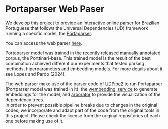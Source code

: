 # Portaparser Web Paser
We develop this project to provide an interactive online parser for Brazilian Portuguese that follows the Universal Dependencies (UD) framework running a specific model, the <a href='https://github.com/LuceleneL/Portparser'>Portaparser</a>.

You can access the web parser <a href='http://200.144.192.75:8082/'>here<a>.

Portaparser model was trained in the recently released manually annotated corpus, the Porttinari-base. This trained model is the result of the best combination achieved different our experiments that tested parsing methods, hiperparameters and embedding models. For more details about it see <a>Lopes and Pardo (2024)<a>.

The web parser make use of the parser code of <a href='https://github.com/ufal/udpipe'>UDPipe2</a> to run Portaparser (Portparser model was trained in it), the <a href='https://github.com/ufal/wembedding_service'>wembedding_service</a> to generate embeddings for the model, and <a href='https://github.com/Arborator/arborator-draft'>arborator</a> to provide the visualization of the dependency trees.  
In order to prevent possible pipeline breaks due to changes in the original codes, we incorporate and adapt part of the code from the original tools in this project. Please check the license from the original repositories of each one before making use of it.  



